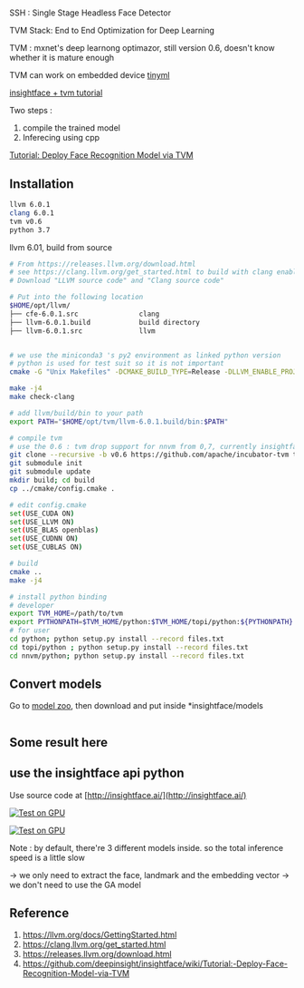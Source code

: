# 

SSH : Single Stage Headless Face Detector

TVM Stack: End to End Optimization for Deep Learning

TVM : mxnet's deep learnong optimazor, still version 0.6, doesn't know whether it is mature enough

TVM can work on embedded device [tinyml](https://tvm.apache.org/2020/06/04/tinyml-how-tvm-is-taming-tiny)


[insightface + tvm tutorial](https://github.com/deepinsight/insightface/wiki/Tutorial:-Deploy-Face-Recognition-Model-via-TVM)

Two steps : 
1. compile the trained model
2. Inferecing using cpp


[Tutorial: Deploy Face Recognition Model via TVM](https://github.com/deepinsight/insightface/wiki/Tutorial:-Deploy-Face-Recognition-Model-via-TVM)

## Installation

```bash
llvm 6.0.1
clang 6.0.1
tvm v0.6
python 3.7
```

llvm 6.01, build from source

```bash
# From https://releases.llvm.org/download.html
# see https://clang.llvm.org/get_started.html to build with clang enabled
# Download "LLVM source code" and "Clang source code"

# Put into the following location
$HOME/opt/llvm/
├── cfe-6.0.1.src               clang
├── llvm-6.0.1.build            build directory
├── llvm-6.0.1.src              llvm


# we use the miniconda3 's py2 environment as linked python version
# python is used for test suit so it is not important
cmake -G "Unix Makefiles" -DCMAKE_BUILD_TYPE=Release -DLLVM_ENABLE_PROJECTS=cfe-6.0.1.src -DPYTHON_EXECUTABLE=/home/gachiemchiep/miniconda3/envs/py2/bin/python ../llvm-6.0.1.src

make -j4
make check-clang

# add llvm/build/bin to your path
export PATH="$HOME/opt/tvm/llvm-6.0.1.build/bin:$PATH"

# compile tvm
# use the 0.6 : tvm drop support for nnvm from 0,7, currently insightface using nnvm
git clone --recursive -b v0.6 https://github.com/apache/incubator-tvm tvm
git submodule init
git submodule update
mkdir build; cd build
cp ../cmake/config.cmake .

# edit config.cmake
set(USE_CUDA ON)
set(USE_LLVM ON)
set(USE_BLAS openblas)
set(USE_CUDNN ON)
set(USE_CUBLAS ON)

# build
cmake ..
make -j4

# install python binding
# developer
export TVM_HOME=/path/to/tvm
export PYTHONPATH=$TVM_HOME/python:$TVM_HOME/topi/python:${PYTHONPATH}
# for user
cd python; python setup.py install --record files.txt
cd topi/python ; python setup.py install --record files.txt
cd nnvm/python; python setup.py install --record files.txt
```

## Convert models

Go to [model zoo](https://github.com/deepinsight/insightface/wiki/Model-Zoo), then download and put inside *insightface/models

```bash


```

## Some result here

## use the insightface api python 

Use source code at [http://insightface.ai/](http://insightface.ai/)

[![Test on GPU](http://img.youtube.com/vi/omZ3KJZ6BiU/0.jpg)](http://www.youtube.com/watch?v=omZ3KJZ6BiU "Test on GPU")

[![Test on GPU](http://img.youtube.com/vi/ZHsXuBfwDf0/0.jpg)](http://www.youtube.com/watch?v=ZHsXuBfwDf0 "Test on CPU")

Note : by default, there're 3 different models inside. so the total inference speed is a little slow

-> we only need to extract the face, landmark and the embedding vector
-> we don't need to use the GA model

## Reference

1. https://llvm.org/docs/GettingStarted.html
2.  https://clang.llvm.org/get_started.html
3. https://releases.llvm.org/download.html
4. https://github.com/deepinsight/insightface/wiki/Tutorial:-Deploy-Face-Recognition-Model-via-TVM